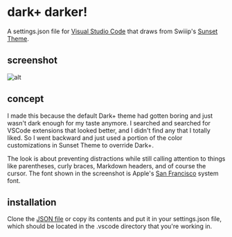 # dark+ darker!

A settings.json file for [Visual Studio Code](https://github.com/Microsoft/vscode) that draws from Swiiip's [Sunset Theme](https://github.com/Swiiip/sunset-theme-vscode).

## screenshot
![alt](https://raw.githubusercontent.com/Swiiip/sunset-theme-vscode/master/images/general.png)

## concept

I made this because the default Dark+ theme had gotten boring and just wasn't dark enough for my taste anymore. I searched and searched for VSCode extensions that looked better, and I didn't find any that I totally liked. So I went backward and just used a portion of the color customizations in Sunset Theme to override Dark+.

The look is about preventing distractions while still calling attention to things like parentheses, curly braces, Markdown headers, and of course the cursor. The font shown in the screenshot is Apple's [San Francisco](https://developer.apple.com/fonts/) system font.

## installation

Clone the [JSON file](https://github.com/jx22/dark-plus-darker/blob/master/themes/dark-plus-darker-settings.json) or copy its contents and put it in your settings.json file, which should be located in the .vscode directory that you're working in.
